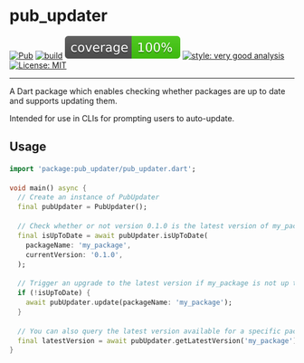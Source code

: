 # pub_updater

[![Pub][pub_badge]][pub_link]
[![build][ci_badge]][ci_link]
[![coverage][coverage_badge]][ci_link]
[![style: very good analysis][very_good_analysis_badge]][very_good_analysis_link]
[![License: MIT][license_badge]][license_link]

---

A Dart package which enables checking whether packages are up to date and supports updating them.

Intended for use in CLIs for prompting users to auto-update.

## Usage

```dart
import 'package:pub_updater/pub_updater.dart';

void main() async {
  // Create an instance of PubUpdater
  final pubUpdater = PubUpdater();

  // Check whether or not version 0.1.0 is the latest version of my_package
  final isUpToDate = await pubUpdater.isUpToDate(
    packageName: 'my_package',
    currentVersion: '0.1.0',
  );

  // Trigger an upgrade to the latest version if my_package is not up to date
  if (!isUpToDate) {
    await pubUpdater.update(packageName: 'my_package');
  }

  // You can also query the latest version available for a specific package.
  final latestVersion = await pubUpdater.getLatestVersion('my_package');
}
```

[ci_badge]: https://github.com/VeryGoodOpenSource/pub_updater/actions/workflows/pub_updater.yaml/badge.svg?branch=main
[ci_link]: https://github.com/VeryGoodOpenSource/pub_updater/actions/workflows
[coverage_badge]: https://raw.githubusercontent.com/VeryGoodOpenSource/pub_updater/main/coverage_badge.svg
[license_badge]: https://img.shields.io/badge/license-MIT-blue.svg
[license_link]: https://opensource.org/licenses/MIT
[pub_badge]: https://img.shields.io/pub/v/pub_updater.svg
[pub_link]: https://pub.dev/packages/pub_updater
[very_good_analysis_badge]: https://img.shields.io/badge/style-very_good_analysis-B22C89.svg
[very_good_analysis_link]: https://pub.dev/packages/very_good_analysis
